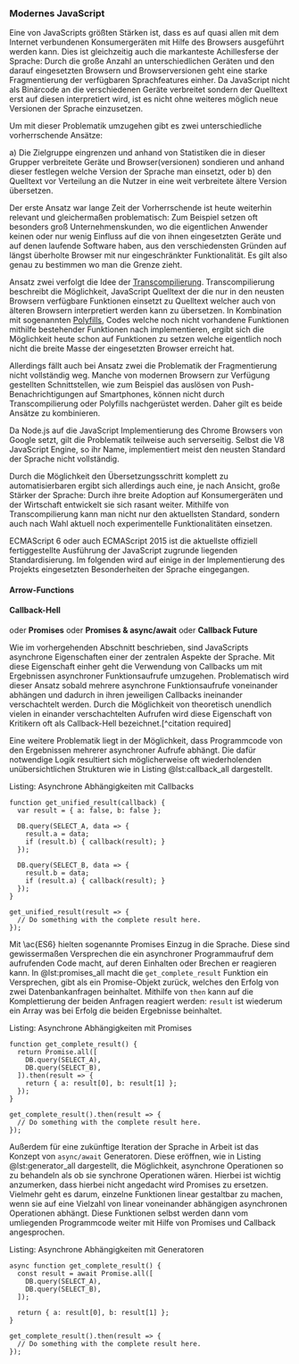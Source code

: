 ### Modernes JavaScript
Eine von JavaScripts größten Stärken ist, dass es auf quasi allen mit dem Internet verbundenen Konsumergeräten mit Hilfe des Browsers ausgeführt werden kann. Dies ist gleichzeitig auch die markanteste Achillesferse der Sprache: Durch die große Anzahl an unterschiedlichen Geräten und den darauf eingesetzten Browsern und Browserversionen geht eine starke Fragmentierung der verfügbaren Sprachfeatures einher. Da JavaScript nicht als Binärcode an die verschiedenen Geräte verbreitet sondern der Quelltext erst auf diesen interpretiert wird, ist es nicht ohne weiteres möglich neue Versionen der Sprache einzusetzen.

Um mit dieser Problematik umzugehen gibt es zwei unterschiedliche vorherrschende Ansätze:

  a) Die Zielgruppe eingrenzen und anhand von Statistiken die in dieser Grupper verbreitete Geräte und Browser(versionen) sondieren und anhand dieser festlegen welche Version der Sprache man einsetzt, oder
  b) den Quelltext vor Verteilung an die Nutzer in eine weit verbreitete ältere Version übersetzen.

Der erste Ansatz war lange Zeit der Vorherrschende ist heute weiterhin relevant und gleichermaßen problematisch: Zum Beispiel setzen oft besonders groß Unternehmenskunden, wo die eigentlichen Anwender keinen oder nur wenig Einfluss auf die von ihnen eingesetzten Geräte und auf denen laufende Software haben, aus den verschiedensten Gründen auf längst überholte Browser mit nur eingeschränkter Funktionalität. Es gilt also genau zu bestimmen wo man die Grenze zieht.

Ansatz zwei verfolgt die Idee der [Transcompilierung](#glossar). Transcompilierung beschreibt die Möglichkeit, JavaScript Quelltext der die nur in den neusten Browsern verfügbare Funktionen einsetzt zu Quelltext welcher auch von älteren Browsern interpretiert werden kann zu übersetzen. In Kombination mit sogenannten [Polyfills](#glossar), Codes welche noch nicht vorhandene Funktionen mithilfe bestehender Funktionen nach implementieren, ergibt sich die Möglichkeit heute schon auf Funktionen zu setzen welche eigentlich noch nicht die breite Masse der eingesetzten Browser erreicht hat.

Allerdings fällt auch bei Ansatz zwei die Problematik der Fragmentierung nicht vollständig weg. Manche von modernen Browsern zur Verfügung gestellten Schnittstellen, wie zum Beispiel das auslösen von Push-Benachrichtigungen auf Smartphones, können nicht durch Transcompilierung oder Polyfills nachgerüstet werden. Daher gilt es beide Ansätze zu kombinieren.

Da Node.js auf die JavaScript Implementierung des Chrome Browsers von Google setzt, gilt die Problematik teilweise auch serverseitig. Selbst die V8 JavaScript Engine, so ihr Name, implementiert meist den neusten Standard der Sprache nicht vollständig.

Durch die Möglichkeit den Übersetzungsschritt komplett zu automatisierbaren ergibt sich allerdings auch eine, je nach Ansicht, große Stärker der Sprache: Durch ihre breite Adoption auf Konsumergeräten und der Wirtschaft entwickelt sie sich rasant weiter. Mithilfe von Transcompilierung kann man nicht nur den aktuellsten Standard, sondern auch nach Wahl aktuell noch experimentelle Funktionalitäten einsetzen.

ECMAScript 6 oder auch ECMAScript 2015 ist die aktuellste offiziell fertiggestellte Ausführung der JavaScript zugrunde liegenden Standardisierung. Im folgenden wird auf einige in der Implementierung des Projekts eingesetzten Besonderheiten der Sprache eingegangen.

#### Arrow-Functions




#### Callback-Hell
oder **Promises** oder **Promises & async/await** oder **Callback Future**

Wie im vorhergehenden Abschnitt beschrieben, sind JavaScripts asynchrone Eigenschaften einer der zentralen Aspekte der Sprache. Mit diese Eigenschaft einher geht die Verwendung von Callbacks um mit Ergebnissen asynchroner Funktionsaufrufe umzugehen. Problematisch wird dieser Ansatz sobald mehrere asynchrone Funktionsaufrufe voneinander abhängen und dadurch in ihren jeweiligen Callbacks ineinander verschachtelt werden. Durch die Möglichkeit von theoretisch unendlich vielen in einander verschachtelten Aufrufen wird diese Eigenschaft von Kritikern oft als Callback-Hell bezeichnet.[^citation required]

Eine weitere Problematik liegt in der Möglichkeit, dass Programmcode von den Ergebnissen mehrerer asynchroner Aufrufe abhängt. Die dafür notwendige Logik resultiert sich möglicherweise oft wiederholenden unübersichtlichen Strukturen wie in Listing @lst:callback_all dargestellt.

Listing: Asynchrone Abhängigkeiten mit Callbacks

~~~{.javascript #lst:callback_all}
function get_unified_result(callback) {
  var result = { a: false, b: false };

  DB.query(SELECT_A, data => { 
    result.a = data; 
    if (result.b) { callback(result); }
  });

  DB.query(SELECT_B, data => { 
    result.b = data; 
    if (result.a) { callback(result); }
  });
}

get_unified_result(result => {
  // Do something with the complete result here.
});
~~~

Mit \ac{ES6} hielten sogenannte Promises Einzug in die Sprache. Diese sind gewissermaßen Versprechen die ein asynchroner Programmaufruf dem aufrufenden Code macht, auf deren Einhalten oder Brechen er reagieren kann. In @lst:promises_all macht die `get_complete_result` Funktion ein Versprechen, gibt als ein Promise-Objekt zurück, welches den Erfolg von zwei Datenbankanfragen beinhaltet. Mithilfe von `then` kann auf die Komplettierung der beiden Anfragen reagiert werden: `result` ist wiederum ein Array was bei Erfolg die beiden Ergebnisse beinhaltet.

Listing: Asynchrone Abhängigkeiten mit Promises

~~~{.javascript #lst:promises_all}
function get_complete_result() {
  return Promise.all([
    DB.query(SELECT_A),
    DB.query(SELECT_B),
  ]).then(result => {
    return { a: result[0], b: result[1] };
  });
}

get_complete_result().then(result => {
  // Do something with the complete result here.
});
~~~

Außerdem für eine zukünftige Iteration der Sprache in Arbeit ist das Konzept von `async/await` Generatoren. Diese eröffnen, wie in Listing @lst:generator_all dargestellt, die Möglichkeit, asynchrone Operationen so zu behandeln als ob sie synchrone Operationen wären. Hierbei ist wichtig anzumerken, dass hierbei nicht angedacht wird Promises zu ersetzen. Vielmehr geht es darum, einzelne Funktionen linear gestaltbar zu machen, wenn sie auf eine Vielzahl von linear voneinander abhängigen asynchronen Operationen abhängt. Diese Funktionen selbst werden dann vom umliegenden Programmcode weiter mit Hilfe von Promises und Callback angesprochen.

Listing: Asynchrone Abhängigkeiten mit Generatoren

~~~{.javascript #lst:generator_all}
async function get_complete_result() {
  const result = await Promise.all([
    DB.query(SELECT_A),
    DB.query(SELECT_B),
  ]);

  return { a: result[0], b: result[1] };
}

get_complete_result().then(result => {
  // Do something with the complete result here.
});
~~~
